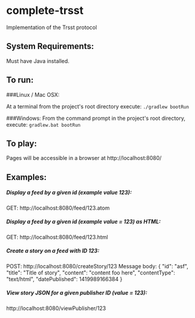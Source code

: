 complete-trsst
=============

Implementation of the Trsst protocol

System Requirements:
---------
Must have Java installed.

To run:
-------

###Linux / Mac OSX:

At a terminal from the project's root directory execute:
`./gradlew bootRun`

###Windows:
From the command prompt in the project's root directory, execute:
`gradlew.bat bootRun`

To play:
--------
Pages will be accessible in a browser at http://localhost:8080/

Examples:
---------
##### Display a feed by a given id (example value 123):
GET: http://localhost:8080/feed/123.atom

##### Display a feed by a given id (example value = 123) as HTML:
GET: http://localhost:8080/feed/123.html

##### Create a story on a feed with ID 123:
POST: http://localhost:8080/createStory/123
Message body:
{
    "id": "asf",
    "title": "Title of story",
    "content": "content foo here",
    "contentType": "text/html",
    "datePublished": 1419989166384
}

##### View story JSON for a given publisher ID (value = 123):
http://localhost:8080/viewPublisher/123

